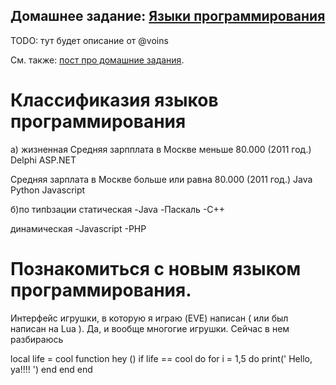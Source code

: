 ## Домашнее задание: [Языки программирования](https://github.com/yandex-shri/lectures/blob/master/15-programming-languages.md)

TODO: тут будет описание от @voins

См. также: [пост про домашние задания](http://clubs.ya.ru/4611686018427468886/replies.xml?item_no=450).

# Классификазия языков программирования
 а) жизненная
 Средняя зарпплата в Москве меньше 80.000 (2011 год.)
 Delphi
 ASP.NET

 Cредняя зарплата в Москве больше или равна 80.000 (2011 год.)
 Java
 Python
 Javascript

 б)по типbзации
  статическая
  -Java
  -Паскаль
  -С++

  динамическая
  -Javascript
  -PHP

 # Познакомиться с новым языком программирования.
  Интерфейс игрушки, в которую я играю (EVE) написан ( или был написан на Lua ). Да, и вообще многогие игрушки. Сейчас в нем разбираюсь

local life = cool
function hey ()
	if life == cool do
	  	for i = 1,5 do 
	  		print(' Hello, ya!!!! ')
	  	end
	end
  end

